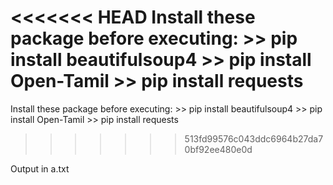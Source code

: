 <<<<<<< HEAD
Install these package before executing: >> pip install beautifulsoup4 >> pip install Open-Tamil >> pip install requests
=======
Install these package before executing: 
	>> pip install beautifulsoup4
	>> pip install Open-Tamil
	>> pip install requests
>>>>>>> 513fd99576c043ddc6964b27da70bf92ee480e0d

Output in a.txt
